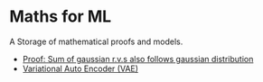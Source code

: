 # Maths for ML

A Storage of mathematical proofs and models.

* [Proof: Sum of gaussian r.v.s also follows gaussian distribution](./proof%20of%20sum%20of%20gaussians.pdf)
* [Variational Auto Encoder (VAE)](./VAE.pdf)
